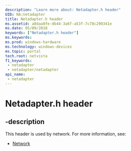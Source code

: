 ```yaml
---
description: "Learn more about: Netadapter.h header"
UID: NA:netadapter
title: Netadapter.h header
ms.assetid: a8daa0fe-db44-3a6f-a53f-7c78c290341e
ms.date: 05/09/2018
keywords: ["Netadapter.h header"]
ms.keywords: 
ms.prod: windows-hardware
ms.technology: windows-devices
ms.topic: portal
tech.root: netvista
f1_keywords:
 - netadapter
 - netadapter/netadapter
api_name:
 - netadapter
---
```


# Netadapter.h header


## -description

This header is used by network. For more information, see:

- [Network](../_netvista/index.md)

